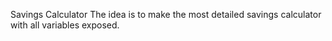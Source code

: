 Savings Calculator
The idea is to make the most detailed savings calculator with all variables exposed.
